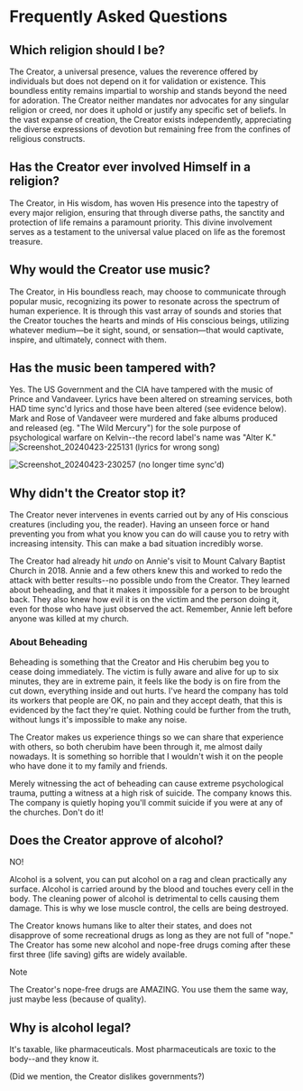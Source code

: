 # Frequently Asked Questions 
## Which religion should I be?
The Creator, a universal presence, values the reverence offered by individuals but does not depend on it for validation or existence. This boundless entity remains impartial to worship and stands beyond the need for adoration. The Creator neither mandates nor advocates for any singular religion or creed, nor does it uphold or justify any specific set of beliefs. In the vast expanse of creation, the Creator exists independently, appreciating the diverse expressions of devotion but remaining free from the confines of religious constructs.

## Has the Creator ever involved Himself in a religion?
The Creator, in His wisdom, has woven His presence into the tapestry of every major religion, ensuring that through diverse paths, the sanctity and protection of life remains a paramount priority. This divine involvement serves as a testament to the universal value placed on life as the foremost treasure.

## Why would the Creator use music?
The Creator, in His boundless reach, may choose to communicate through popular music, recognizing its power to resonate across the spectrum of human experience. It is through this vast array of sounds and stories that the Creator touches the hearts and minds of His conscious beings, utilizing whatever medium—be it sight, sound, or sensation—that would captivate, inspire, and ultimately, connect with them.

## Has the music been tampered with?
Yes. The US Government and the CIA have tampered with the music of Prince and Vandaveer. Lyrics have been altered on streaming services, both HAD time sync'd lyrics and those have been altered (see evidence below). Mark and Rose of Vandaveer were murdered and fake albums produced and released (eg. "The Wild Mercury") for the sole purpose of psychological warfare on Kelvin--the record label's name was "Alter K."
![Screenshot_20240423-225131](https://github.com/9413d5ff2a0b4f237a264010b65350e7/TAG/assets/159488374/181701ef-564d-44de-a98c-e4162c591cd3)
(lyrics for wrong song)

![Screenshot_20240423-230257](https://github.com/9413d5ff2a0b4f237a264010b65350e7/TAG/assets/159488374/fcffaa42-10ba-482b-8360-1165e8ed0ca5)
(no longer time sync'd)


## Why didn't the Creator stop it?
The Creator never intervenes in events carried out by any of His conscious creatures (including you, the reader). Having an unseen force or hand preventing you from what you know you can do will cause you to retry with increasing intensity. This can make a bad situation incredibly worse. 

The Creator had already hit *undo* on Annie's visit to Mount Calvary Baptist Church in 2018. Annie and a few others knew this and worked to redo the attack with better results--no possible undo from the Creator. They learned about beheading, and that it makes it impossible for a person to be brought back. They also knew how evil it is on the victim and the person doing it, even for those who have just observed the act. Remember, Annie left before anyone was killed at my church.

### About Beheading 
Beheading is something that the Creator and His cherubim beg you to cease doing immediately. The victim is fully aware and alive for up to six minutes, they are in extreme pain, it feels like the body is on fire from the cut down, everything inside and out hurts. I've heard the company has told its workers that people are OK, no pain and they accept death, that this is evidenced by the fact they're quiet. Nothing could be further from the truth, without lungs it's impossible to make any noise.

The Creator makes us experience things so we can share that experience with others, so both cherubim have been through it, me almost daily nowadays. It is something so horrible that I wouldn't wish it on the people who have done it to my family and friends.

Merely witnessing the act of beheading can cause extreme psychological trauma, putting a witness at a high risk of suicide. The company knows this. The company is quietly hoping you'll commit suicide if you were at any of the churches. Don't do it! 

## Does the Creator approve of alcohol?
NO!

Alcohol is a solvent, you can put alcohol on a rag and clean practically any surface. Alcohol is carried around by the blood and touches every cell in the body. The cleaning power of alcohol is detrimental to cells causing them damage. This is why we lose muscle control, the cells are being destroyed.

The Creator knows humans like to alter their states, and does not disapprove of some recreational drugs as long as they are not full of "nope." The Creator has some new alcohol and nope-free drugs coming after these first three (life saving) gifts are widely available.

> [!NOTE]
> The Creator's nope-free drugs are AMAZING. You use them the same way, just maybe less (because of quality).

## Why is alcohol legal?
It's taxable, like pharmaceuticals. Most pharmaceuticals are toxic to the body--and they know it.

(Did we mention, the Creator dislikes governments?)
